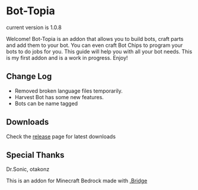 # Bot-Topia

current version is 1.0.8

Welcome! Bot-Topia is an addon that allows you to build bots, craft parts and add them to your bot. You can even craft Bot Chips to program your bots to do jobs for you. This guide will help you with all your bot needs. This is my first addon and is a work in progress. Enjoy!

## Change Log

- Removed broken language files temporarily.
- Harvest Bot has some new features.
- Bots can be name tagged

## Downloads

Check the [release](https://github.com/drewcifer/bot-topia/releases/latest) page for latest downloads

## Special Thanks

Dr.Sonic, otakonz

This is an addon for Minecraft Bedrock made with [.Bridge](https://github.com/bridge-core/bridge.)
